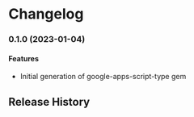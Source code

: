 # Changelog

### 0.1.0 (2023-01-04)

#### Features

* Initial generation of google-apps-script-type gem 

## Release History
